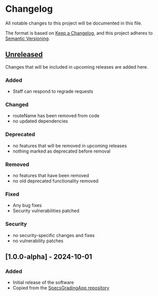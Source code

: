# Changelog
All notable changes to this project will be documented in this file.

The format is based on [Keep a Changelog](https://keepachangelog.com/en/1.0.0/),
and this project adheres to [Semantic Versioning](https://semver.org/spec/v2.0.0.html).

## [Unreleased]
Changes that will be included in upcoming releases are added here.

### Added
- Staff can respond to regrade requests

### Changed
- routeName has been removed from code
- no updated dependencies

### Deprecated
- no features that will be removed in upcoming releases
- nothing marked as deprecated before removal

### Removed
- no features that have been removed
- no old deprecated functionality removed

### Fixed
- Any bug fixes
- Security vulnerabilities patched

### Security
- no security-specific changes and fixes
- no vulnerability patches

## [1.0.0-alpha] - 2024-10-01
### Added
- Initial release of the software
- Copied from the [SpecsGradingApp repository](https://github.com/tjhickey724/SpecsGradingApp)


[Unreleased]: https://github.com/tjhickey724/MasteryLearningApp/compare/v1.0.0...HEAD
[1.1.0]: https://github.com/tjhickey724/MasteryLearningApp/compare/v1.0.0...v1.1.0
[1.0.0]: https://github.com/tjhickey724/MasteryLearningApp/releases/tag/v1.0.0